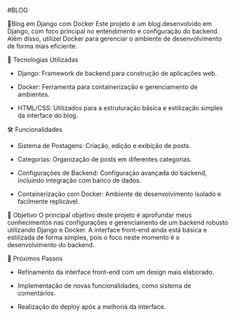 #BLOG

📝Blog em Django com Docker
Este projeto é um blog desenvolvido em Django, com foco principal no entendimento e configuração do backend. Além disso, utilizei Docker para gerenciar o ambiente de desenvolvimento de forma mais eficiente.

🔧 Tecnologias Utilizadas
- Django: Framework de backend para construção de aplicações web.

- Docker: Ferramenta para containerização e gerenciamento de ambientes.

- HTML/CSS: Utilizados para a estruturação básica e estilização simples da interface do blog.

🛠 Funcionalidades
- Sistema de Postagens: Criação, edição e exibição de posts.

- Categorias: Organização de posts em diferentes categorias.

- Configurações de Backend: Configuração avançada do backend, incluindo integração com banco de dados.

- Containerização com Docker: Ambiente de desenvolvimento isolado e facilmente replicável.

🎯 Objetivo
O principal objetivo deste projeto é aprofundar meus conhecimentos nas configurações e gerenciamento de um backend robusto utilizando Django e Docker. A interface front-end ainda está básica e estilizada de forma simples, pois o foco neste momento é o desenvolvimento do backend.

🚀 Próximos Passos
- Refinamento da interface front-end com um design mais elaborado.

- Implementação de novas funcionalidades, como sistema de comentários.

- Realização do deploy após a melhoria da interface.
